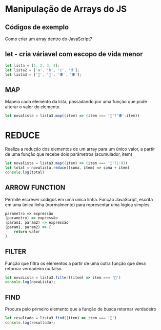 # Manipulação de Arrays do JS 
## Códigos de exemplo
Como criar um array dentro do JavaScript?
## let - cria váriavel com escopo de vida menor
```javascript
let lista = [1, 2, 3, 4];
let lista2 = ['a', 'b', 'c', 'd'];
let lista3 = ['🤡', '🤡', '👽', '👽'];

```

## MAP
Mapeia cada elemento da lista, passadando por uma função que pode alterar o valor do elemento.
```javascript
let novalista = lista3.map((item) => (item === '🤡'?'👽':item))
```

# REDUCE 
Realiza a redução dos elementos de um array para um único valor, a partir de uma função que recebe dois parâmetros (acumulador, item)
```javascript
let novalista = lista3.map((item) => (item === '🤡'?1:0))
let total = novalista.reduce((soma, item) => soma + item)
console.log(total)
```

## ARROW FUNCTION 
Permite escrever códigos em uma unica linha. 
Função JavaScript, escrita em uma única linha (normalmente) para representar uma lógica simples.
```javascript
parametro => expressão
(parametro) => expressão
(param1, param2) => expressão
(param1, param2) => {
    return valor
}
```
## FILTER 
Função que filtra os elementos a partir de uma outra função que deva retornar verdadeiro ou falso.
```javascript
let novaLista = lista3.filter((item) => item === '🤡')
console.log(novaLista);
```

## FIND
Procura pelo primeiro elemento que a função de busca retornar verdadeiro
```javascript
let resultado = lista3.find((item) => item === '🤡')
console.log(resultado);
```